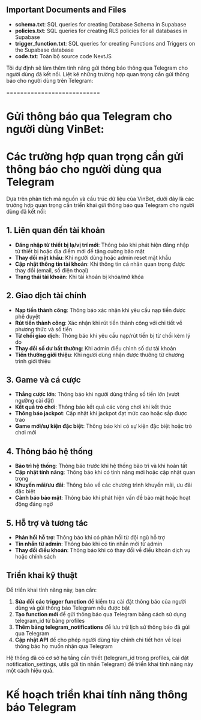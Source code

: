 ## Important Documents and Files
- **schema.txt**: SQL queries for creating Database Schema in Supabase
- **policies.txt**: SQL queries for creating RLS policies for all databases in Supabase
- **trigger_function.txt**: SQL queries for creating Functions and Triggers on the Supabase database
- **code.txt**: Toàn bộ source code NextJS

Tôi dự định sẽ làm thêm tính năng gửi thông báo thông qua Telegram cho người dùng đã kết nối. Liệt kê những trường hợp quan trọng cần gửi thông báo cho người dùng trên Telegram:

===========================
# Gửi thông báo qua Telegram cho người dùng VinBet:

# Các trường hợp quan trọng cần gửi thông báo cho người dùng qua Telegram

Dựa trên phân tích mã nguồn và cấu trúc dữ liệu của VinBet, dưới đây là các trường hợp quan trọng cần triển khai gửi thông báo qua Telegram cho người dùng đã kết nối:

## 1. Liên quan đến tài khoản

- **Đăng nhập từ thiết bị lạ/vị trí mới**: Thông báo khi phát hiện đăng nhập từ thiết bị hoặc địa điểm mới để tăng cường bảo mật
- **Thay đổi mật khẩu**: Khi người dùng hoặc admin reset mật khẩu
- **Cập nhật thông tin tài khoản**: Khi thông tin cá nhân quan trọng được thay đổi (email, số điện thoại)
- **Trạng thái tài khoản**: Khi tài khoản bị khóa/mở khóa

## 2. Giao dịch tài chính

- **Nạp tiền thành công**: Thông báo xác nhận khi yêu cầu nạp tiền được phê duyệt
- **Rút tiền thành công**: Xác nhận khi rút tiền thành công với chi tiết về phương thức và số tiền
- **Từ chối giao dịch**: Thông báo khi yêu cầu nạp/rút tiền bị từ chối kèm lý do
- **Thay đổi số dư bất thường**: Khi admin điều chỉnh số dư tài khoản
- **Tiền thưởng giới thiệu**: Khi người dùng nhận được thưởng từ chương trình giới thiệu

## 3. Game và cá cược

- **Thắng cược lớn**: Thông báo khi người dùng thắng số tiền lớn (vượt ngưỡng cài đặt)
- **Kết quả trò chơi**: Thông báo kết quả các vòng chơi khi kết thúc
- **Thông báo jackpot**: Cập nhật khi jackpot đạt mức cao hoặc sắp được trao
- **Game mới/sự kiện đặc biệt**: Thông báo khi có sự kiện đặc biệt hoặc trò chơi mới

## 4. Thông báo hệ thống

- **Bảo trì hệ thống**: Thông báo trước khi hệ thống bảo trì và khi hoàn tất
- **Cập nhật tính năng**: Thông báo khi có tính năng mới hoặc cập nhật quan trọng
- **Khuyến mãi/ưu đãi**: Thông báo về các chương trình khuyến mãi, ưu đãi đặc biệt
- **Cảnh báo bảo mật**: Thông báo khi phát hiện vấn đề bảo mật hoặc hoạt động đáng ngờ

## 5. Hỗ trợ và tương tác

- **Phản hồi hỗ trợ**: Thông báo khi có phản hồi từ đội ngũ hỗ trợ
- **Tin nhắn từ admin**: Thông báo khi có tin nhắn mới từ admin
- **Thay đổi điều khoản**: Thông báo khi có thay đổi về điều khoản dịch vụ hoặc chính sách

## Triển khai kỹ thuật

Để triển khai tính năng này, bạn cần:

1. **Sửa đổi các trigger function** để kiểm tra cài đặt thông báo của người dùng và gửi thông báo Telegram nếu được bật
2. **Tạo function mới** để gửi thông báo qua Telegram bằng cách sử dụng telegram_id từ bảng profiles
3. **Thêm bảng telegram_notifications** để lưu trữ lịch sử thông báo đã gửi qua Telegram
4. **Cập nhật API** để cho phép người dùng tùy chỉnh chi tiết hơn về loại thông báo họ muốn nhận qua Telegram

Hệ thống đã có cơ sở hạ tầng cần thiết (telegram_id trong profiles, cài đặt notification_settings, utils gửi tin nhắn Telegram) để triển khai tính năng này một cách hiệu quả.

# Kế hoạch triển khai tính năng thông báo Telegram